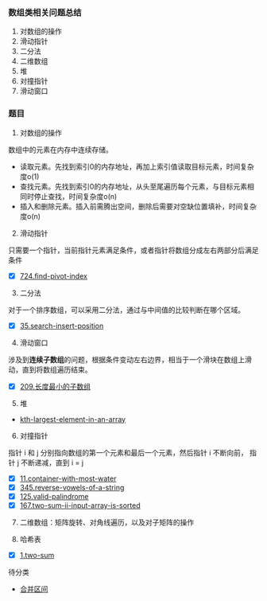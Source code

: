 ### 数组类相关问题总结
1. 对数组的操作
2. 滑动指针
3. 二分法
4. 二维数组
5. 堆
6. 对撞指针
7. 滑动窗口



### 题目

1. 对数组的操作

数组中的元素在内存中连续存储。

- 读取元素。先找到索引0的内存地址，再加上索引值读取目标元素，时间复杂度o(1)
- 查找元素。先找到索引0的内存地址，从头至尾遍历每个元素，与目标元素相同时停止查找，时间复杂度o(n)
- 插入和删除元素。插入前需腾出空间，删除后需要对空缺位置填补，时间复杂度o(n)

2. 滑动指针

只需要一个指针，当前指针元素满足条件，或者指针将数组分成左右两部分后满足条件

- [x] [724.find-pivot-index](https://leetcode-cn.com/problems/find-pivot-index/)

3. 二分法

对于一个排序数组，可以采用二分法，通过与中间值的比较判断在哪个区域。

- [x] [35.search-insert-position](https://leetcode-cn.com/problems/search-insert-position/)

4. 滑动窗口

涉及到**连续子数组**的问题，根据条件变动左右边界，相当于一个滑块在数组上滑动，直到将数组遍历结束。

- [x] [209.长度最小的子数组](https://leetcode-cn.com/problems/minimum-size-subarray-sum/)

5. 堆

- [kth-largest-element-in-an-array](https://leetcode-cn.com/problems/kth-largest-element-in-an-array/)


6. 对撞指针

指针 i 和 j 分别指向数组的第一个元素和最后一个元素，然后指针 i 不断向前， 指针 j 不断递减，直到 i = j

- [x] [11.container-with-most-water](https://leetcode-cn.com/problems/container-with-most-water/)
- [x] [345.reverse-vowels-of-a-string](https://leetcode-cn.com/problems/reverse-vowels-of-a-string/)
- [x] [125.valid-palindrome](https://leetcode-cn.com/problems/valid-palindrome/)
- [x] [167.two-sum-ii-input-array-is-sorted](https://leetcode-cn.com/problems/two-sum-ii-input-array-is-sorted/)

7. 二维数组：矩阵旋转、对角线遍历，以及对子矩阵的操作

8. 哈希表
- [x] [1.two-sum](https://leetcode.cn/problems/two-sum/description/)


待分类
- [合并区间](https://leetcode-cn.com/problems/merge-intervals/)